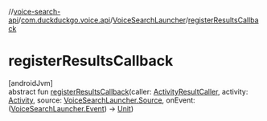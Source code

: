 //[voice-search-api](../../../index.md)/[com.duckduckgo.voice.api](../index.md)/[VoiceSearchLauncher](index.md)/[registerResultsCallback](register-results-callback.md)

# registerResultsCallback

[androidJvm]\
abstract fun [registerResultsCallback](register-results-callback.md)(caller: [ActivityResultCaller](https://developer.android.com/reference/kotlin/androidx/activity/result/ActivityResultCaller.html), activity: [Activity](https://developer.android.com/reference/kotlin/android/app/Activity.html), source: [VoiceSearchLauncher.Source](-source/index.md), onEvent: ([VoiceSearchLauncher.Event](-event/index.md)) -&gt; [Unit](https://kotlinlang.org/api/latest/jvm/stdlib/kotlin/-unit/index.html))
